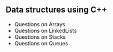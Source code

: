 ## Data structures using C++

- Questions on Arrays
- Questions on LinkedLists
- Questions on Stacks
- Questions on Queues
